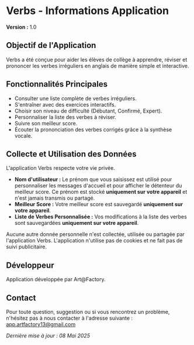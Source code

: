 # Verbs - Informations Application

**Version :** 1.0 

## Objectif de l'Application
Verbs a été conçue pour aider les élèves de collège à apprendre, réviser et prononcer les verbes irréguliers en anglais de manière simple et interactive.

## Fonctionnalités Principales
* Consulter une liste complète de verbes irréguliers.
* S'entraîner avec des exercices interactifs.
* Choisir son niveau de difficulté (Débutant, Confirmé, Expert).
* Personnaliser la liste des verbes à réviser.
* Suivre son meilleur score.
* Écouter la prononciation des verbes corrigés grâce à la synthèse vocale.

## Collecte et Utilisation des Données
L'application Verbs respecte votre vie privée.

* **Nom d'utilisateur :** Le prénom que vous saisissez est utilisé pour personnaliser les messages d'accueil et pour afficher le détenteur du meilleur score. Ce prénom est stocké **uniquement sur votre appareil** et n'est jamais transmis ou partagé.
* **Meilleur Score :** Votre meilleur score est sauvegardé **uniquement sur votre appareil**.
* **Liste de Verbes Personnalisée :** Vos modifications à la liste des verbes sont sauvegardées **uniquement sur votre appareil**.

Aucune autre donnée personnelle n'est collectée, utilisée ou partagée par l'application Verbs. L'application n'utilise pas de cookies et ne fait pas de suivi publicitaire.

## Développeur
Application développée par Art@Factory.
## Contact

Pour toute question, suggestion ou si vous rencontrez un problème, n'hésitez pas à nous contacter à l'adresse suivante :
[app.artfactory13@gmail.com](mailto:app.artfactory13@gmail.com)

*Dernière mise à jour : 08 Mai 2025*
